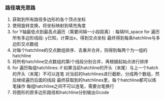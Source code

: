 
### 路径填充思路

1. 获取到所有路径多边形的各个顶点坐标
2. 使用旋转变换，将坐标映射到填充角度
3. for Y轴最低点到最高点遍历（需要间隔一小段距离）:
    每隔fill_space
    for 遍历所有多边形线段:
        y已知，计算出x，得到交点坐标
   最终得到每条hatchline与多边形交点数组
4. 对每个hatchline的交点数组排序、去重并合并，则得到每两个为一组的hatchline
5. 将所有hatchline交点数组的第i个线段分别合并，再根据起始点进行排序
6. for 遍历每组hatchlines:
      if 如果当前hatchline的开头（末尾）与上一个hatch的开头（末尾）不可以连笔
          对当前的hatchlines进行截断，分成两个数组，然后继续遍历后面的线段
   最终获取到的hatchlines里，每个hatchline都可以练笔操作
   每组hatchline之间不可以连笔，需要台笔换行
7. 将图形的原多边形路径和hatchline分别输出Gcode
